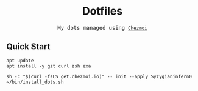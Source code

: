 <div align="center">

# Dotfiles

<samp> My dots managed using [`Chezmoi`](https://www.chezmoi.io/) </samp>

</div>

## Quick Start

```shell
apt update
apt install -y git curl zsh exa
```

```shell
sh -c "$(curl -fsLS get.chezmoi.io)" -- init --apply Syzygianinfern0
~/bin/install_dots.sh
```
